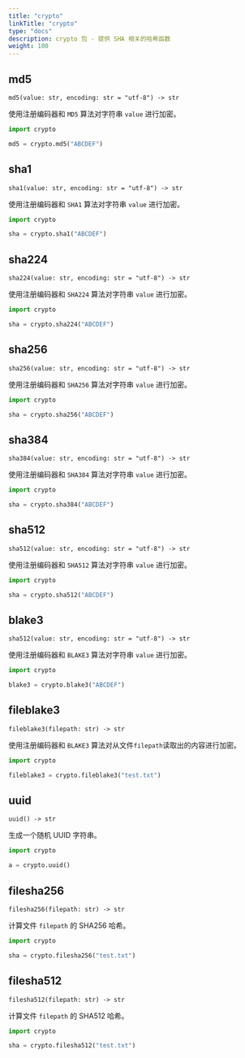 ```yaml
---
title: "crypto"
linkTitle: "crypto"
type: "docs"
description: crypto 包 - 提供 SHA 相关的哈希函数
weight: 100
---
```


## md5

`md5(value: str, encoding: str = "utf-8") -> str`

使用注册编码器和 `MD5` 算法对字符串 `value` 进行加密。

```python
import crypto

md5 = crypto.md5("ABCDEF")
```

## sha1

`sha1(value: str, encoding: str = "utf-8") -> str`

使用注册编码器和 `SHA1` 算法对字符串 `value` 进行加密。

```python
import crypto

sha = crypto.sha1("ABCDEF")
```

## sha224

`sha224(value: str, encoding: str = "utf-8") -> str`

使用注册编码器和 `SHA224` 算法对字符串 `value` 进行加密。

```python
import crypto

sha = crypto.sha224("ABCDEF")
```

## sha256

`sha256(value: str, encoding: str = "utf-8") -> str`

使用注册编码器和 `SHA256` 算法对字符串 `value` 进行加密。

```python
import crypto

sha = crypto.sha256("ABCDEF")
```

## sha384

`sha384(value: str, encoding: str = "utf-8") -> str`

使用注册编码器和 `SHA384` 算法对字符串 `value` 进行加密。

```python
import crypto

sha = crypto.sha384("ABCDEF")
```

## sha512

`sha512(value: str, encoding: str = "utf-8") -> str`

使用注册编码器和 `SHA512` 算法对字符串 `value` 进行加密。

```python
import crypto

sha = crypto.sha512("ABCDEF")
```

## blake3

`sha512(value: str, encoding: str = "utf-8") -> str`

使用注册编码器和 `BLAKE3` 算法对字符串 `value` 进行加密。

```python
import crypto

blake3 = crypto.blake3("ABCDEF")
```

## fileblake3

`fileblake3(filepath: str) -> str`

使用注册编码器和 `BLAKE3` 算法对从文件`filepath`读取出的内容进行加密。

```python
import crypto

fileblake3 = crypto.fileblake3("test.txt")
```

## uuid

`uuid() -> str`

生成一个随机 UUID 字符串。

```python
import crypto

a = crypto.uuid()
```

## filesha256

`filesha256(filepath: str) -> str`

计算文件 `filepath` 的 SHA256 哈希。

```python
import crypto

sha = crypto.filesha256("test.txt")
```

## filesha512

`filesha512(filepath: str) -> str`

计算文件 `filepath` 的 SHA512 哈希。

```python
import crypto

sha = crypto.filesha512("test.txt")
```
